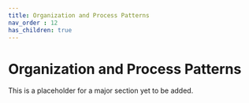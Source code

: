 ```yaml
---
title: Organization and Process Patterns
nav_order : 12
has_children: true
---
```

# Organization and Process Patterns

This is a placeholder for a major section yet to be added.
